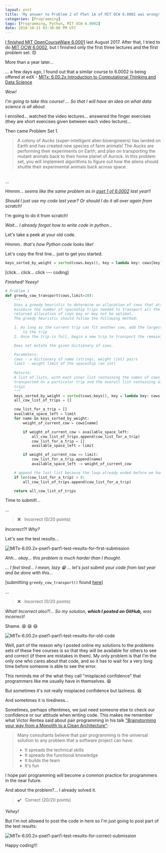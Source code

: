 ```yaml
---
layout: post
title: 'My answer to Problem 2 of PSet 1A of MIT OCW 6.0002 was wrong!'
categories: [Programming]
tags: [Programming, Python, MIT OCW 6.0002]
date: 2018-10-21 03:30:00 PM UTC
---
```


<!-- Oct 21, 2018 11:30:00 PM Philippine Time -->

[I finished MIT OpenCourseWare 6.0001](/2017/08/05/finished-mit-ocw-6.0001/) last August 2017. After that, I tried to do [MIT OCW 6.0002](https://ocw.mit.edu/courses/electrical-engineering-and-computer-science/6-0002-introduction-to-computational-thinking-and-data-science-fall-2016/index.htm), but I finished only the first three lectures and the first problem set. :disappointed:

More than a year later...

... a few days ago, I found out that a similar course to 6.0002 is being offered at edX - [MITx: 6.00.2x Introduction to Computational Thinking and Data Science](https://www.edx.org/course/introduction-computational-thinking-data-mitx-6-00-2x-7)

_Wow!_

_I'm going to take this course! ... So that I will have an idea on what data science is all about._

<!--more-->

I enrolled... watched the video lectures... answered the finger exercises (they are short exercises given between each video lecture)...

Then came Problem Set 1.

> A colony of Aucks (super-intelligent alien bioengineers) has landed on Earth and has created new species of farm animals! The Aucks are performing their experiments on Earth, and plan on transporting the mutant animals back to their home planet of Aurock. In this problem set, you will implement algorithms to figure out how the aliens should shuttle their experimental animals back across space.
<br />
...


_Hmmm... seems like the same problem as in [pset 1 of 6.0002](https://ocw.mit.edu/courses/electrical-engineering-and-computer-science/6-0002-introduction-to-computational-thinking-and-data-science-fall-2016/assignments/) last year!!_

_Should I just use my code last year? Or should I do it all over again from scratch!_

I'm going to do it from scratch!

_Wait... I already forgot how to write code in python..._

Let's take a peek at your old code.

_Hmmm.. that's how Python code looks like!_

Let's copy the first line... just to get you started.

``` python
keys_sorted_by_weight = sorted(cows.keys(), key = lambda key: cows[key], reverse=True)
```

[click... click... click --- coding]

_Finished! Yeeey!_

``` python
# Problem 1
def greedy_cow_transport(cows,limit=10):
    """
    Uses a greedy heuristic to determine an allocation of cows that attempts to
    minimize the number of spaceship trips needed to transport all the cows. The
    returned allocation of cows may or may not be optimal.
    The greedy heuristic should follow the following method:

    1. As long as the current trip can fit another cow, add the largest cow that will fit
        to the trip
    2. Once the trip is full, begin a new trip to transport the remaining cows

    Does not mutate the given dictionary of cows.

    Parameters:
    cows - a dictionary of name (string), weight (int) pairs
    limit - weight limit of the spaceship (an int)
    
    Returns:
    A list of lists, with each inner list containing the names of cows
    transported on a particular trip and the overall list containing all the
    trips
    """
    keys_sorted_by_weight = sorted(cows.keys(), key = lambda key: cows[key], reverse=True)
    all_cow_list_of_trips = []

    cow_list_for_a_trip = []
    available_space_left = limit
    for name in keys_sorted_by_weight:
        weight_of_current_cow = cows[name]

        if weight_of_current_cow > available_space_left:
            all_cow_list_of_trips.append(cow_list_for_a_trip)
            cow_list_for_a_trip = []
            available_space_left = limit

        if weight_of_current_cow <= limit:
            cow_list_for_a_trip.append(name)
            available_space_left -= weight_of_current_cow

    # append the last list because the loop already ended before we have the chance to add it
    if len(cow_list_for_a_trip) > 0:
        all_cow_list_of_trips.append(cow_list_for_a_trip)

    return all_cow_list_of_trips
```

Time to submit!...

...

> :x: &nbsp; Incorrect (0/20 points)

_Incorrect?! Why?_

Let's see the test results...

![MITx-6.00.2x-pset1-part1-test-results-for-first-submission](/images/2018/MITx-6.00.2x-pset1-part1-test-results-for-first-submission.png)

_Ahh... okay... this problem is much harder than I thought._
<!-- 
I thought they just want me write an O(n) implementation for this part. _(I do not really know Big-O, but I know that my code is O(n) because it just goes through the input list once.)_
 -->
_... I feel tired... I mean, lazy :grin: ... let's just submit your code from last year and be done with this..._

[submitting `greedy_cow_transport()` found [here](https://github.com/jeremiahflaga/mit-ocw-6.0002/blob/f17155864481d4adc6eeba5c4acc1a7b65f960a6/ps1/ps1a.py)]

...

> :x: &nbsp; Incorrect (0/20 points)

_What! Incorrect also?!... So my solution, **which I posted on GitHub,** was incorrect!_

Shame. :laughing: :laughing: :laughing:

![MITx-6.00.2x-pset1-part1-test-results-for-old-code](/images/2018/MITx-6.00.2x-pset1-part1-test-results-for-old-code.png)

Well, part of the reason why I posted online my solutions to the problems sets of these free courses is so that they will be available for others to see and correct (if there are mistakes in them). My only problem is that I'm the only one who cares about that code, and so it has to wait for a very long time before someone is able to see the error.

This reminds me of the what they call "misplaced confidence" that programmers like me usually have in themselves. :laughing:

But sometimes it's not really misplaced confidence but laziness. :laughing:

And sometimes it is tiredness...

Sometimes, perhaps oftentimes, we just need someone else to check our confidence or our attitude when writing code. This makes me remember what Victor Rentea said about pair programming in his talk ["Brainstorming your way from a Monolith to a Clean Architecture"](https://www.youtube.com/watch?v=4-4ahz7zDiQ): 

> Many consultants believe that pair programming is the universal solution to any problem that a software project can have.
> 
> - It spreads the technical skills
> - It spreads the functional knowledge
> - It builds the team
> - It's fun

I hope pair programming will become a common practice for programmers in the near future.

And about the problem?... I already solved it.

> :heavy_check_mark: &nbsp; Correct (20/20 points)

_Yehey!_

But I'm not allowed to post the code in here so I'm just going to post part of the test results:


![MITx-6.00.2x-pset1-part1-test-results-for-correct-submission](/images/2018/MITx-6.00.2x-pset1-part1-test-results-for-correct-submission.png)

Happy coding!!!